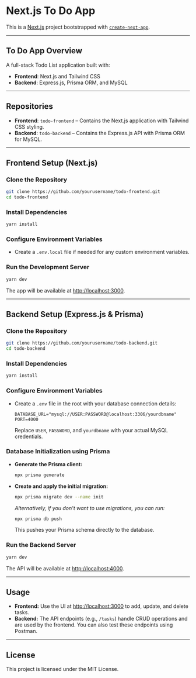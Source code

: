 # Next.js To Do App

This is a [Next.js](https://nextjs.org) project bootstrapped with [`create-next-app`](https://nextjs.org/docs/pages/api-reference/create-next-app).

---

## To Do App Overview

A full-stack Todo List application built with:
- **Frontend**: Next.js and Tailwind CSS
- **Backend**: Express.js, Prisma ORM, and MySQL

---

## Repositories

- **Frontend**: `todo-frontend` – Contains the Next.js application with Tailwind CSS styling.
- **Backend**: `todo-backend` – Contains the Express.js API with Prisma ORM for MySQL.

---

## Frontend Setup (Next.js)

### Clone the Repository
```bash
git clone https://github.com/yourusername/todo-frontend.git
cd todo-frontend
```

### Install Dependencies
```bash
yarn install
```

### Configure Environment Variables
- Create a `.env.local` file if needed for any custom environment variables.

### Run the Development Server
```bash
yarn dev
```
The app will be available at [http://localhost:3000](http://localhost:3000).

---

## Backend Setup (Express.js & Prisma)

### Clone the Repository
```bash
git clone https://github.com/yourusername/todo-backend.git
cd todo-backend
```

### Install Dependencies
```bash
yarn install
```

### Configure Environment Variables
- Create a `.env` file in the root with your database connection details:
  ```env
  DATABASE_URL="mysql://USER:PASSWORD@localhost:3306/yourdbname"
  PORT=4000
  ```
  Replace `USER`, `PASSWORD`, and `yourdbname` with your actual MySQL credentials.

### Database Initialization using Prisma
- **Generate the Prisma client:**
  ```bash
  npx prisma generate
  ```
- **Create and apply the initial migration:**
  ```bash
  npx prisma migrate dev --name init
  ```
  _Alternatively, if you don’t want to use migrations, you can run:_
  ```bash
  npx prisma db push
  ```
  This pushes your Prisma schema directly to the database.

### Run the Backend Server
```bash
yarn dev
```
The API will be available at [http://localhost:4000](http://localhost:4000).

---

## Usage

- **Frontend:** Use the UI at [http://localhost:3000](http://localhost:3000) to add, update, and delete tasks.
- **Backend:** The API endpoints (e.g., `/tasks`) handle CRUD operations and are used by the frontend. You can also test these endpoints using Postman.

---

## License

This project is licensed under the MIT License.

